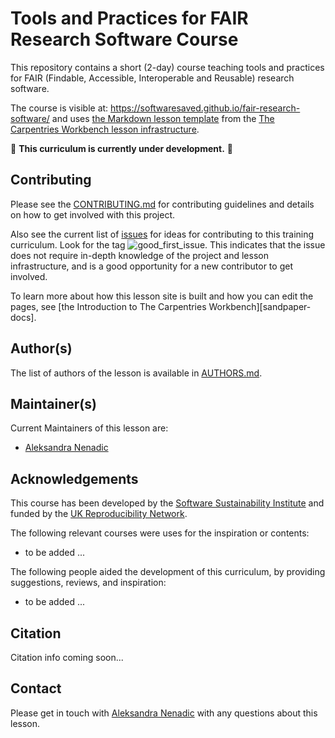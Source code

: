 # Tools and Practices for FAIR Research Software Course

This repository contains a short (2-day) course teaching tools and practices for FAIR (Findable, Accessible, Interoperable and Reusable) research software. 

The course is visible at: https://softwaresaved.github.io/fair-research-software/ and uses [the Markdown lesson template][workbench-markdown-template] from the [The Carpentries Workbench lesson infrastructure][sandpaper-documentation].

🚧 **This curriculum is currently under development.** 🚧

## Contributing

Please see the [CONTRIBUTING.md](CONTRIBUTING.md) for contributing guidelines and details on how to get involved with this project.

Also see the current list of [issues](https://github.com/softwaresaved/fair-research-software/issues)
for ideas for contributing to this training curriculum. Look for the tag ![good_first_issue](https://img.shields.io/badge/-good%20first%20issue-gold.svg).
This indicates that the issue does not require in-depth knowledge of the project
and lesson infrastructure,
and is a good opportunity for a new contributor to get involved.

To learn more about how this lesson site is built and how you can edit the pages, see [the Introduction to The Carpentries Workbench][sandpaper-docs].

## Author(s)
The list of authors of the lesson is available in [AUTHORS.md](AUTHORS.md).

## Maintainer(s)

Current Maintainers of this lesson are:

* [Aleksandra Nenadic](https://github.com/anenadic)

<!-- The Maintainer Team aims to meet at 12:00 UTC on the fourth Friday of each month. -->

## Acknowledgements

This course has been developed by the [Software Sustainability Institute][ssi] and funded by the [UK Reproducibility Network][ukrn].  

The following relevant courses were uses for the inspiration or contents:

* to be added ...

The following people aided the development of this curriculum,
by providing suggestions, reviews, and inspiration:

* to be added ...

## Citation

Citation info coming soon...

## Contact

Please get in touch with [Aleksandra Nenadic](a.nenadic@software.ac.uk) with any questions about this lesson.

[sandpaper-documentation]: https://carpentries.github.io/sandpaper-docs/
[workbench-markdown-template]: https://github.com/carpentries/workbench-template-md/
[ssi]: https:/www.software.ac.uk
[ukrn]: https://www.ukrn.org/
